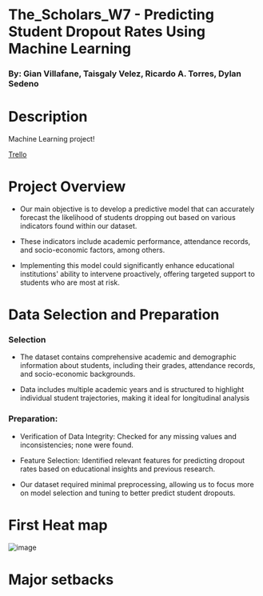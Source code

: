# The_Scholars_W7 - Predicting Student Dropout Rates Using Machine Learning

### By: Gian Villafane, Taisgaly Velez, Ricardo A. Torres, Dylan Sedeno

# Description

 Machine Learning project!

 [Trello](https://trello.com/invite/b/XPwTEmD7/ATTI9e7faf9f69c0139fca2cc4e9919246064C983571/the-scholars-week-7)

# Project Overview

- Our main objective is to develop a predictive model that can accurately forecast the likelihood of students dropping out based on various indicators found within our dataset. 

- These indicators include academic performance, attendance records, and socio-economic factors, among others.

- Implementing this model could significantly enhance educational institutions' ability to intervene proactively, offering targeted support to students who are most at risk.

# Data Selection and Preparation

### Selection

- The dataset contains comprehensive academic and demographic information about students, including their grades, attendance records, and socio-economic backgrounds.

- Data includes multiple academic years and is structured to highlight individual student trajectories, making it ideal for longitudinal analysis

### Preparation:

- Verification of Data Integrity: Checked for any missing values and inconsistencies; none were found.

- Feature Selection: Identified relevant features for predicting dropout rates based on educational insights and previous research.

- Our dataset required minimal preprocessing, allowing us to focus more on model selection and tuning to better predict student dropouts.


# First Heat map

![image](https://github.com/DmanDSR/The_Scholars_W7/assets/48893423/5ac0003d-0718-4967-80ca-6ce9eb4ee94f)

# Major setbacks 

